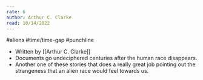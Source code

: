 ```yaml
---
rate: 6
author: Arthur C. Clarke
read: 10/14/2022
---
```


#aliens #time/time-gap #punchline

- Written by [[Arthur C. Clarke]]
- Documents go undeciphered centuries after the human race disappears.
- Another one of these stories that does a really great job pointing out the strangeness that an alien race would feel towards us.